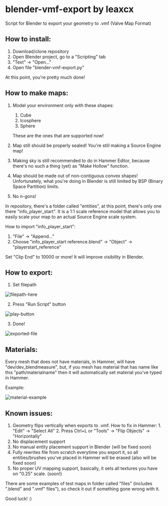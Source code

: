 # blender-vmf-export by leaxcx
Script for Blender to export your geometry to .vmf (Valve Map Format)

## How to install:
  1. Download/clone repository
  2. Open Blender project, go to a "Scripting" tab
  3. "Text" -> "Open..."
  4. Open file "blender-vmf-export.py"
     
  At this point, you're pretty much done!

## How to make maps:
  1. Model your environment only with these shapes:
     1. Cube
     2. Icosphere
     3. Sphere
        
     These are the ones that are supported now!
  2. Map still should be properly sealed! You're still making a Source Engine map!
  3. Making sky is still recommended to do in Hammer Editor, because there's no such a thing (yet) as "Make Hollow" function.
  4. Map should be made out of non-contiguous convex shapes! Unfortunately, what you're doing in Blender is still limited by BSP (Binary Space Partition) limits.
  5. No n-gons!

In repository, there's a folder called "entities", at this point, there's only one there "info_player_start". It is a 1:1 scale reference model that allows you to easily scale your map to an actual Source Engine scale system.

  How to import "info_player_start":
   1. "File" -> "Append..."
   2. Choose "info_player_start reference.blend" -> "Object" -> "playerstart_reference"

Set "Clip End" to 10000 or more! It will improve visibility in Blender.

## How to export:
  1. Set filepath
     
![filepath-here](https://github.com/leaxcx/blender-vmf-export/assets/172221284/8736c61c-fe24-4b5f-8df0-95fb80c97fa3)

  2. Press "Run Script" button
  
![play-button](https://github.com/leaxcx/blender-vmf-export/assets/172221284/c31934da-ea8d-4c7c-a1d7-e62843d61090)

  3. Done!

![exported-file](https://github.com/leaxcx/blender-vmf-export/assets/172221284/a542f7be-d7c0-4633-83cc-da067d3f6e7c)

## Materials:
  Every mesh that does not have materials, in Hammer, will have "dev/dev_blendmeasure", but, if you mesh has material that has name like this "path/materialname" then it will automatically set material you've typed in Hammer.
  
  Example:

  ![material-example](https://github.com/leaxcx/blender-vmf-export/assets/172221284/749db8f1-423a-4cd5-b4fb-90f7cae7f265)

## Known issues:
  1. Geometry flips vertically when exports to .vmf. 
    How to fix in Hammer:
    1. "Edit" -> "Select All"
    2. Press Ctrl+L or "Tools" -> "Flip Objects" -> "Horizontally"
  2. No displacement support 
  3. No manual entity placement support in Blender (will be fixed soon)
  4. Fully rewrites file from scratch everytime you export it, so all entities/brushes you've placed in Hammer will be erased (also will be fixed soon)
  5. No proper UV mapping support, basically, it sets all textures you have on "0.25" scale. (soon!)

There are some examples of test maps in folder called "files" (includes ".blend" and ".vmf" files"), so check it out if something gone wrong with it.

Good luck! :)

